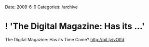 Date: 2009-6-9
Categories: /archive

# ! 'The Digital Magazine: Has its ...'

The Digital Magazine: Has its Time Come? <a href="http://bit.ly/vOtfd" rel="nofollow">http://bit.ly/vOtfd</a>
